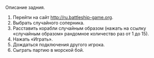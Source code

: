 Описание задния.

1) Перейти на сайт http://ru.battleship-game.org.
2) Выбрать случайного соперника.
3) Расставить корабли случайным образом (нажать на ссылку «случайным образом» рандомное количество раз от 1 до 15).
4) Нажать «Играть».
5) Дождаться подключения другого игрока.
6) Сыграть партию в морской бой.
